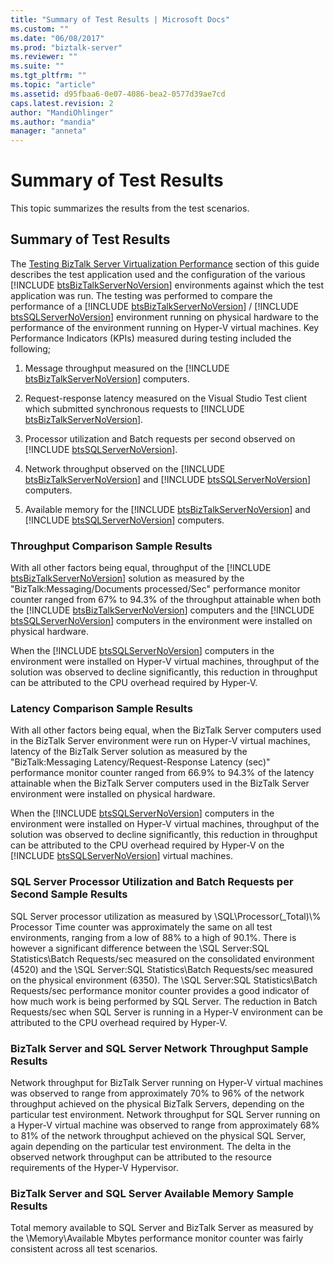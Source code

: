 ```yaml
---
title: "Summary of Test Results | Microsoft Docs"
ms.custom: ""
ms.date: "06/08/2017"
ms.prod: "biztalk-server"
ms.reviewer: ""
ms.suite: ""
ms.tgt_pltfrm: ""
ms.topic: "article"
ms.assetid: d95fbaa6-0e07-4086-bea2-0577d39ae7cd
caps.latest.revision: 2
author: "MandiOhlinger"
ms.author: "mandia"
manager: "anneta"
---
```

# Summary of Test Results
This topic summarizes the results from the test scenarios.  
  
## Summary of Test Results  
 The [Testing BizTalk Server Virtualization Performance](../technical-guides/testing-biztalk-server-virtualization-performance.md) section of this guide describes the test application used and the configuration of the various [!INCLUDE [btsBizTalkServerNoVersion](../includes/btsbiztalkservernoversion-md.md)] environments against which the test application was run. The testing was performed to compare the performance of a [!INCLUDE [btsBizTalkServerNoVersion](../includes/btsbiztalkservernoversion-md.md)] / [!INCLUDE [btsSQLServerNoVersion](../includes/btssqlservernoversion-md.md)] environment running on physical hardware to the performance of the environment running on Hyper-V virtual machines. Key Performance Indicators (KPIs) measured during testing included the following;  
  
1. Message throughput measured on the [!INCLUDE [btsBizTalkServerNoVersion](../includes/btsbiztalkservernoversion-md.md)] computers.  
  
2. Request-response latency measured on the Visual Studio Test client which submitted synchronous requests to [!INCLUDE [btsBizTalkServerNoVersion](../includes/btsbiztalkservernoversion-md.md)].  
  
3. Processor utilization and Batch requests per second observed on [!INCLUDE [btsSQLServerNoVersion](../includes/btssqlservernoversion-md.md)].  
  
4. Network throughput observed on the [!INCLUDE [btsBizTalkServerNoVersion](../includes/btsbiztalkservernoversion-md.md)] and [!INCLUDE [btsSQLServerNoVersion](../includes/btssqlservernoversion-md.md)] computers.  
  
5. Available memory for the [!INCLUDE [btsBizTalkServerNoVersion](../includes/btsbiztalkservernoversion-md.md)] and [!INCLUDE [btsSQLServerNoVersion](../includes/btssqlservernoversion-md.md)] computers.  
  
### Throughput Comparison Sample Results  
 With all other factors being equal, throughput of the [!INCLUDE [btsBizTalkServerNoVersion](../includes/btsbiztalkservernoversion-md.md)] solution as measured by the "BizTalk:Messaging/Documents processed/Sec" performance monitor counter ranged from 67% to 94.3% of the throughput attainable when both the [!INCLUDE [btsBizTalkServerNoVersion](../includes/btsbiztalkservernoversion-md.md)] computers and the [!INCLUDE [btsSQLServerNoVersion](../includes/btssqlservernoversion-md.md)] computers in the environment were installed on physical hardware.  
  
 When the [!INCLUDE [btsSQLServerNoVersion](../includes/btssqlservernoversion-md.md)] computers in the environment were installed on Hyper-V virtual machines, throughput of the solution was observed to decline significantly, this reduction in throughput can be attributed to the CPU overhead required by Hyper-V.  
  
### Latency Comparison Sample Results  
 With all other factors being equal, when the BizTalk Server computers used in the BizTalk Server environment were run on Hyper-V virtual machines, latency of the BizTalk Server solution as measured by the "BizTalk:Messaging Latency/Request-Response Latency (sec)" performance monitor counter ranged from 66.9% to 94.3% of the latency attainable when the BizTalk Server computers used in the BizTalk Server environment were installed on physical hardware.  
  
 When the [!INCLUDE [btsSQLServerNoVersion](../includes/btssqlservernoversion-md.md)] computers in the environment were installed on Hyper-V virtual machines, throughput of the solution was observed to decline significantly, this reduction in throughput can be attributed to the CPU overhead required by Hyper-V on the [!INCLUDE [btsSQLServerNoVersion](../includes/btssqlservernoversion-md.md)] virtual machines.  
  
### SQL Server Processor Utilization and Batch Requests per Second Sample Results  
 SQL Server processor utilization as measured by \SQL\Processor(_Total)\\% Processor Time counter was approximately the same on all test environments, ranging from a low of 88% to a high of 90.1%. There is however a significant difference between the \SQL Server:SQL Statistics\Batch Requests/sec measured on the consolidated environment (4520) and the \SQL Server:SQL Statistics\Batch Requests/sec measured on the physical environment (6350). The \SQL Server:SQL Statistics\Batch Requests/sec performance monitor counter provides a good indicator of how much work is being performed by SQL Server. The reduction in Batch Requests/sec when SQL Server is running in a Hyper-V environment can be attributed to the CPU overhead required by Hyper-V.  
  
### BizTalk Server and SQL Server Network Throughput Sample Results  
 Network throughput for BizTalk Server running on Hyper-V virtual machines was observed to range from approximately 70% to 96% of the network throughput achieved on the physical BizTalk Servers, depending on the particular test environment. Network throughput for SQL Server running on a Hyper-V virtual machine was observed to range from approximately 68% to 81% of the network throughput achieved on the physical SQL Server, again depending on the particular test environment. The delta in the observed network throughput can be attributed to the resource requirements of the Hyper-V Hypervisor.  
  
### BizTalk Server and SQL Server Available Memory Sample Results  
 Total memory available to SQL Server and BizTalk Server as measured by the \Memory\Available Mbytes performance monitor counter was fairly consistent across all test scenarios.